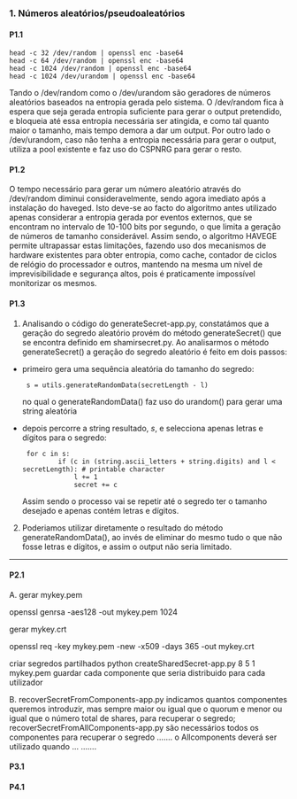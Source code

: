 ### 1. Números aleatórios/pseudoaleatórios
#### P1.1

    head -c 32 /dev/random | openssl enc -base64
    head -c 64 /dev/random | openssl enc -base64 
    head -c 1024 /dev/random | openssl enc -base64
    head -c 1024 /dev/urandom | openssl enc -base64

Tando o /dev/random como o /dev/urandom são geradores de números aleatórios baseados na entropia gerada pelo sistema.
O /dev/random fica à espera que seja gerada entropia suficiente para gerar o output pretendido, e bloqueia até essa entropia necessária ser atingida, e como tal quanto maior o tamanho, mais tempo demora a dar um output.
Por outro lado o /dev/urandom, caso não tenha a entropia necessária para gerar o output, utiliza a pool existente e faz uso do CSPNRG para gerar o resto.

#### P1.2

O tempo necessário para gerar um número aleatório através do /dev/random diminui consideravelmente, sendo agora imediato após a instalação do haveged.
Isto deve-se ao facto do algoritmo antes utilizado apenas considerar a entropia gerada por eventos externos, que se encontram no intervalo de 10-100 bits por segundo, o que limita a geração de números de tamanho considerável. 
Assim sendo, o algoritmo HAVEGE permite ultrapassar estas limitações, fazendo uso dos mecanismos de hardware existentes para obter entropia, como cache, contador de ciclos de relógio do processador e outros, mantendo na mesma um nível de imprevisibilidade e segurança altos, pois é praticamente impossível monitorizar os mesmos.

  
#### P1.3
1. Analisando o código do generateSecret-app.py, constatámos que a geração do segredo aleatório provém do método generateSecret() que se encontra definido em shamirsecret.py.
Ao analisarmos o método generateSecret() a geração do segredo aleatório é feito em dois passos:
 - primeiro gera uma sequência aleatória do tamanho do segredo:

		s = utils.generateRandomData(secretLength - l)
    
	no qual o generateRandomData() faz uso do urandom() para gerar uma 													string aleatória
 - depois percorre a string resultado, *s*, e selecciona apenas letras e dígitos para o segredo:



	    for c in s:
                if (c in (string.ascii_letters + string.digits) and l < secretLength): # printable character
                    l += 1
                    secret += c
                    
	Assim sendo o processo vai se repetir até o segredo ter o tamanho desejado e apenas contém letras e dígitos.

2. Poderiamos utilizar diretamente o resultado do método generateRandomData(), ao invés de eliminar do mesmo tudo o que não fosse letras e dígitos, e assim o output não seria limitado.

--------------------------------------------------------------------------------------------------------------
#### P2.1

A.
gerar mykey.pem

openssl genrsa -aes128 -out mykey.pem 1024

gerar mykey.crt

openssl req -key mykey.pem -new -x509 -days 365 -out mykey.crt

criar segredos partilhados
python createSharedSecret-app.py 8 5 1 mykey.pem
guardar cada componente que seria distribuido para cada utilizador

B.
recoverSecretFromComponents-app.py
	indicamos quantos componentes queremos introduzir, mas sempre maior ou igual que o quorum e menor ou igual que o número total de shares, para recuperar o segredo;
recoverSecretFromAllComponents-app.py
	são necessários todos os componentes para recuperar o segredo
.......
o Allcomponents deverá ser utilizado quando ...
.......

#### P3.1

#### P4.1